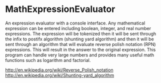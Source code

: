 # MathExpressionEvaluator
An expression evaluator with a console interface. Any mathematical expression can be entered including boolean, integer, and real number expressions. The expression will be tokenized then it will be sent through the infix to postifx algorithm (shunting yard algorithm) and then it will be sent through an algorithm that will evaluate reverse polish notation (RPN) expressions. This will result in the answer to the original expression. This program can handle very large numbers and provides many useful math functions such as logarithm and factorial. 


http://en.wikipedia.org/wiki/Reverse_Polish_notation  
http://en.wikipedia.org/wiki/Shunting-yard_algorithm  
